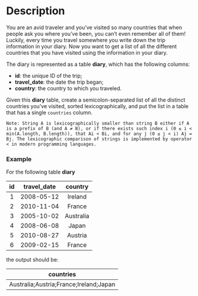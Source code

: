 # Description

You are an avid traveler and you’ve visited so many countries that when people ask you where you’ve been, you can’t even remember all of them! Luckily, every time you travel somewhere you write down the trip information in your diary. Now you want to get a list of all the different countries that you have visited using the information in your diary.

The diary is represented as a table **diary**, which has the following columns:

- **id**: the unique ID of the trip;
- **travel_date**: the date the trip began;
- **country**: the country to which you traveled.

Given this **diary** table, create a semicolon-separated list of all the distinct countries you’ve visited, sorted lexicographically, and put the list in a table that has a single `countries` column.

`Note: String A is lexicographically smaller than string B either if A is a prefix of B (and A ≠ B), or if there exists such index i (0 ≤ i < min(A.length, B.length)), that Ai < Bi, and for any j (0 ≤ j < i) Aj = Bj. The lexicographic comparison of strings is implemented by operator < in modern programming languages.`

### Example

For the following table **diary**

| **id** | **travel_date** | **country** |
|:------:|:---------------:|:-----------:|
|    1   |    2008-05-12   |   Ireland   |
|    2   |    2010-11-04   |    France   |
|    3   |    2005-10-02   |  Australia  |
|    4   |    2008-06-08   |    Japan    |
|    5   |    2010-08-27   |   Austria   |
|    6   |    2009-02-15   |    France   |

the output should be:

|              **countries**             |
|:--------------------------------------:|
| Australia;Austria;France;Ireland;Japan |